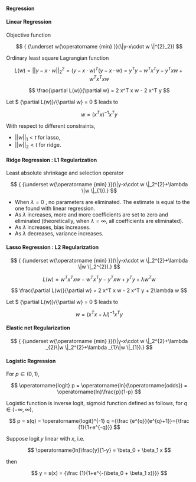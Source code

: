#### Regression

#### Linear Regression
Objective function

$$
{ {\underset w{\operatorname {min} }}(\|y-x\cdot w \|^{2}_2})
$$

Ordinary least square Lagrangian function

$$
L(w) = ||y - x\cdot w ||^2_2 = (y - x\cdot w )^T(y - x\cdot w ) = y^Ty - w^Tx^T y - y^Tx w + w^Tx^T xw 
$$

$$
\frac{\partial L(w)}{\partial w} = 2 x^T x w - 2 x^T y 
$$

Let $ {\partial L(w)}/{\partial w} = 0 $ leads to 

$$
w = (x^T x)^{-1} x^T y 
$$

With respect to different constraints,
* $||w||_1<t$ for lasso,
* $||w||_2<t$ for ridge.

#### Ridge Regression : L1 Regularization
Least absolute shrinkage and selection operator

$$
{ {\underset w{\operatorname {min} }}(\|y-x\cdot w \|_2^{2}+\lambda \|w \|_{1}).}
$$

* When $\lambda = 0$ , no parameters are eliminated. The estimate is equal to the one found with linear regression.
* As $\lambda$ increases, more and more coefficients are set to zero and eliminated (theoretically, when $\lambda=\infty$, all coefficients are eliminated).
* As $\lambda$ increases, bias increases.
* As $\lambda$ decreases, variance increases.

#### Lasso Regression : L2 Regularization

$$
{ {\underset w{\operatorname {min} }}(\|y-x\cdot w \|_2^{2}+\lambda \|w \|_2^{2}).}
$$

$$
L(w) = w^Tx^T xw - w^Tx^T y - y^Tx w + y^Ty + \lambda w^Tw
$$

$$
\frac{\partial L(w)}{\partial w} = 2 x^T x w - 2 x^T y + 2\lambda w 
$$

Let $ {\partial L(w)}/{\partial w} = 0 $ leads to 

$$
w = (x^T x+\lambda I)^{-1} x^T y 
$$

#### Elastic net Regularization

$$
{ {\underset w{\operatorname {min} }}(\|y-x\cdot w \|_2^{2}+\lambda _{2}\|w \|_2^{2}+\lambda _{1}\|w \|_{1}).}
$$

#### Logistic Regression
For $p\in (0,1)$,

$$
\operatorname{logit} p 
= \operatorname{ln}(\operatorname{odds})
= \operatorname{ln}\frac{p}{1-p}
$$

Logistic function is inverse logit, sigmoid function defined as follows, 
for $q\in (-\infty,\infty)$,

$$
p = s(q) = 
\operatorname{logit}^{-1} q
={\frac {e^{q}}{e^{q}+1}}={\frac {1}{1+e^{-q}}}
$$

Suppose $\operatorname{logit} y$ linear with $x$, i.e.

$$
\operatorname{ln}\frac{y}{1-y} = \beta_0 + \beta_1 x
$$

then 

$$
y = s(x) = {\frac {1}{1+e^{-(\beta_0 + \beta_1 x)}}}
$$
